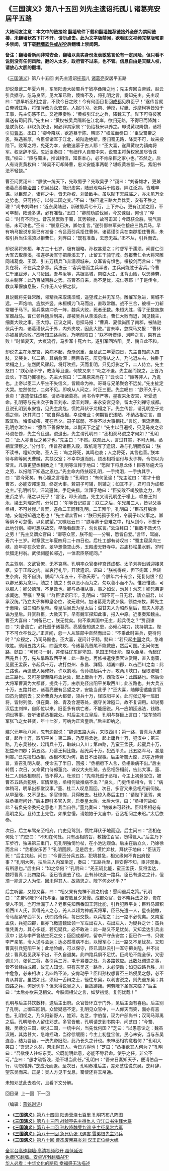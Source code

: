 <!-- 面包屑导航 --> <h2>《三国演义》第八十五回 刘先主遗诏托孤儿 诸葛亮安居平五路</h2> <p class="notice"><b>大陆网友注意：本文中的链接除 <a href="https://github.com/bannedbook/fanqiang" >翻墙</a>软件下载和<a href="https://github.com/killgcd/justmysocks/blob/master/README.md">翻墙推荐</a>链接外全部为禁网链接，未翻墙状态下打不开，请勿点击。此为文字版禁闻，欲看图文视频完整版和更多禁闻，请下载<a href="https://github.com/bannedbook/fanqiang">翻墙软件或APP</a>后翻墙上禁闻网。</p><p>备注：翻墙看新闻非常安全，翻墙以真实身份发表敏感言论有一定风险，但只看不说则没有任何风险，翻的人太多，政府管不过来，也不管。信息自由是天赋人权，请放心大胆的翻墙。</b></p>  <div class="entry"> <p><p></p> <p>&#12298;<a href="https://www.bannedbook.org/bnews/tag/%e4%b8%89%e5%9b%bd%e6%bc%94%e4%b9%89/" class="st_tag internal_tag" rel="tag" title="标签 三国演义 下的日志">三国演义</a>&#12299;第八十五回 刘先主遗诏<a href="https://www.bannedbook.org/bnews/tag/%E6%89%98%E5%AD%A4/" class="st_tag internal_tag" rel="tag" title="标签 托孤 下的日志">托孤</a>儿 <a href="https://www.bannedbook.org/bnews/tag/%e8%af%b8%e8%91%9b%e4%ba%ae/" class="st_tag internal_tag" rel="tag" title="标签 诸葛亮 下的日志">诸葛亮</a>安居平五路</p> <p>   却说章武二年夏六月&#65292;东吴陆逊大破蜀兵于猇亭彝陵之地&#65307;先主奔回白帝城&#65292;赵云引兵据守&#12290;忽马良至&#65292;见大军已败&#65292;懊悔不及&#65292;将孔明之言&#65292;奏知先主&#12290;先主叹曰&#65306;&#8220;朕早听丞相之言&#65292;不致今日之败&#65281;今有何面目复回<a href="https://www.bannedbook.org/bnews/tag/%e6%88%90%e9%83%bd/" class="st_tag internal_tag" rel="tag" title="标签 成都 下的日志">成都</a>见群臣乎&#65281;&#8221;遂传旨就白帝城住紥&#65292;将馆驿改为<a href="https://www.bannedbook.org/bnews/tag/%E6%B0%B8%E5%AE%89/" class="st_tag internal_tag" rel="tag" title="标签 永安 下的日志">永安</a>宫&#12290;人报冯习&#12289;张南&#12289;傅彤&#65292;程畿&#12289;沙摩柯等皆殁于王事&#65292;先主伤感不已&#12290;又近臣奏称&#65306;&#8220;黄权引江北之兵&#65292;降魏去了&#12290;陛下可将彼家属送有司问罪&#12290;&#8221;先主曰&#65306;&#8220;黄权被吴兵隔断在江北岸&#65292;欲归无路&#65292;不得已而降魏&#65306;是朕负权&#65292;非权负朕也&#65292;何必罪其家属&#65311;&#8221;仍给禄米以养之&#12290;却说黄权降魏&#65292;诸将引见<a href="https://www.bannedbook.org/bnews/tag/%E6%9B%B9%E4%B8%95/" class="st_tag internal_tag" rel="tag" title="标签 曹丕 下的日志">曹丕</a>&#65292;丕曰&#65306;&#8220;卿今降朕&#65292;欲追慕于陈&#12289;韩耶&#65311;&#8221;权泣而奏曰&#65306;&#8220;臣受蜀帝之恩&#65292;殊遇甚厚&#65292;令臣督诸军于江北&#65292;被陆逊绝断&#12290;臣归蜀无路&#65292;降吴不可&#65292;故来投陛下&#12290;败军之将&#65292;免死为幸&#65292;安敢追慕于古人耶&#65281;&#8221;丕大喜&#65292;遂拜黄权为镇南将军&#12290;权坚辞不受&#12290;忽近臣奏曰&#65306;&#8220;有细作人自蜀中来&#65292;说蜀主将黄权家属尽皆诛戮&#12290;&#8221;权曰&#65306;&#8220;臣与蜀主&#65292;推诚相信&#65292;知臣本心&#65292;必不肯杀臣之家小也&#12290;&#8221;丕然之&#12290;后人有诗责黄权曰&#65306;&#8220;降吴不可却降曹&#65292;忠义安能事两朝&#65311;堪叹黄权惜一死&#65292;紫阳书法不轻饶&#12290;&#8221;</p> <p>曹丕问贾诩曰&#65306;&#8220;朕欲一统天下&#65292;先取蜀乎&#65311;先取吴乎&#65311;&#8221;诩曰&#65306;&#8220;刘备雄才&#65292;更兼诸葛亮善能<span class='wp_keywordlink'><a href="https://www.bannedbook.org/forum24/topic8925.html" title="《治国大道》" target="_blank">治国</a></span>&#65307;东吴<a href="https://www.bannedbook.org/bnews/tag/%e5%ad%99%e6%9d%83/" class="st_tag internal_tag" rel="tag" title="标签 孙权 下的日志">孙权</a>&#65292;能识虚实&#65292;陆逊现屯兵于险要&#65292;隔江泛湖&#65292;皆难卒谋&#12290;以臣观之&#65292;诸将之中&#65292;皆无孙权&#12289;刘备敌手&#12290;虽以陛下天威临之&#65292;亦未见万全之势也&#12290;只可持守&#65292;以待二国之变&#12290;&#8221;丕曰&#65306;&#8220;朕已遣三路大兵伐吴&#65292;安有不胜之理&#65311;&#8221;尚书刘晔曰&#65306;&#8220;近东吴陆逊&#65292;新破蜀兵七十万&#65292;上下齐心&#65292;更有江湖之阻&#65292;不可卒制&#65292;陆逊多谋&#65292;必有准备&#12290;&#8221;丕曰&#65306;&#8220;卿前劝朕伐吴&#65292;今又谏阻&#65292;何也&#65311;&#8221;晔曰&#65306;&#8220;时有不同也&#12290;昔东吴累败于蜀&#65292;其势顿挫&#65292;故可击耳&#65307;今既获全胜&#65292;锐气百倍&#65292;未可攻也&#12290;&#8221;丕曰&#65306;&#8220;朕意已决&#65292;卿勿复言&#12290;&#8221;遂引御林军亲往接应三路兵马&#12290;早有哨马报说东吴已有准备&#65306;令吕范引兵拒住曹休&#65292;诸葛瑾引兵在南郡拒住曹真&#65292;朱桓引兵当住濡须以拒曹仁&#12290;刘晔曰&#65306;&#8220;既有准备&#65292;去恐无益&#12290;&#8221;丕不从&#65292;引兵而去&#12290;</p>  <p>   却说吴将朱桓&#65292;年方二十七岁&#65292;极有胆略&#65292;孙权甚爱之&#65307;时督军于濡须&#65292;闻曹仁引大军去取羡溪&#65292;桓遂尽拨军守把羡溪去了&#65292;止留五千骑守城&#12290;忽报曹仁令大将常雕同诸葛虔&#12289;王双&#12289;引五万精兵飞奔濡须城来&#12290;众军皆有惧色&#12290;桓按剑而言曰&#65306;&#8220;胜负在将&#65292;不在兵之多寡&#12290;兵法云&#65306;&#8216;客兵倍而主兵半者&#65292;主兵尚能胜于客兵&#12290;&#8217;今曹仁千里跋涉&#65292;人马疲困&#12290;吾与汝等&#65292;共据高城&#65292;南临大江&#65292;北背山险&#65292;以逸待劳&#65292;以主制客&#65306;此乃百战百胜之势&#12290;虽曹丕自来&#65292;尚不足忧&#65292;况仁等耶&#65281;&#8221;于是传令&#65292;教众军偃旗息鼓&#65292;只作无人守把之状&#12290;</p> <p>且说魏将先锋常雕&#65292;领精兵来取濡须城&#65292;遥望城上并无军马&#12290;雕催军急进&#65292;离城不远&#65292;一声炮响&#65292;旌旗齐竖&#12290;朱桓横刀飞马而出&#65292;直取常雕&#12290;战不三合&#65292;被桓一刀斩常雕于马下&#12290;吴兵乘势冲杀一阵&#65292;魏兵大败&#65292;死者无数&#12290;朱桓大胜&#65292;得了无数旌旗军器战马&#12290;曹仁领兵随后到来&#65292;却被吴兵从羡溪杀出&#12290;曹仁大败而退&#65292;回见魏主&#65292;细奏大败之事&#12290;丕大惊&#12290;正议之间&#65292;忽探马报&#65306;&#8220;曹真&#12289;夏侯尚围了南郡&#65292;被陆逊伏兵于内&#65292;诸葛瑾伏兵于外&#65292;内外夹攻&#65292;因此大败&#12290;&#8221;言未毕&#65292;忽探马又报&#65306;&#8221;曹休亦被吕范杀败&#12290;&#8221;丕听知三路兵败&#65292;乃喟然叹曰&#65306;&#8220;朕不听贾诩&#12289;刘晔之言&#65292;果有此败&#65281;&#8221;时值夏天&#65292;大疫流行&#65292;马步军十死六七&#65292;遂引军回洛阳&#12290;吴&#12289;魏自此不和&#12290;</p> <p>   却说先主在永安宫&#65292;染病不起&#65292;渐渐沉重&#65292;至章武三年夏四日&#65292;先主自知病入四肢&#65292;又哭关&#12289;张二弟&#65292;其病愈深&#65306;两目昏花&#12290;厌见侍从之人&#65292;乃叱退左右&#65292;独卧于龙榻之上&#12290;忽然阴风骤起&#65292;将灯吹摇&#65292;灭而复明&#65292;只见灯影之下&#65292;二人侍立&#12290;先主怒曰&#65306;&#8220;朕心绪不宁&#65292;教汝等且退&#65292;何故又来&#65281;&#8221;叱之不退&#12290;先主起而视之&#65292;上首乃云长&#65292;下首乃翼德也&#12290;先主大惊曰&#65306;&#8220;二弟原来尚在&#65311;&#8221;云长曰&#65306;&#8220;臣等非人&#65292;乃鬼也&#12290;上帝以臣二人平生不失信义&#65292;皆敕命为神&#12290;哥哥与兄弟聚会不远矣&#12290;&#8221;先主扯定大哭&#12290;忽然惊觉&#65292;二弟不见&#12290;即唤从人问之&#65292;时正三更&#12290;先主叹曰&#65306;&#8220;朕不久于人世矣&#65281;&#8221;遂遣使往成都&#65292;请丞相诸葛亮&#65292;尚书令李严等&#65292;星夜来永安宫&#65292;听受遗命&#12290;孔明等与先主次子鲁王刘永&#12289;梁王刘理&#65292;来永安宫见帝&#65292;留太子刘禅守成都&#12290;且说孔明到永安宫&#65292;见先主病危&#65292;慌忙拜伏于龙榻之下&#12290;先主传旨&#65292;请孔明坐于龙榻之侧&#12290;抚其背曰&#65306;&#8220;朕自得丞相&#65292;幸成帝业&#65307;何期智识浅陋&#65292;不纳丞相之言&#65292;自取其败&#12290;悔恨成疾&#65292;死在旦夕&#12290;嗣子孱弱&#65292;不得不以大事相托&#12290;&#8221;言讫&#65292;泪流满面&#12290;孔明亦涕泣曰&#65306;&#8220;愿陛下善保龙体&#65292;以副天下之望&#65281;&#8221;先主以目遍视&#65292;只见马良之弟马谡在傍&#65292;先主令且退&#12290;谡退出&#65292;先主谓孔明曰&#65306;&#8220;丞相观马谡之才何如&#65311;&#8221;孔明曰&#65306;&#8220;此人亦当世之英才也&#12290;&#8221;先主曰&#65306;&#8220;不然&#12290;朕观此人&#65292;言过其实&#65292;不可大用&#12290;丞相宜深察之&#12290;&#8221;分付毕&#65292;传旨召诸臣入殿&#65292;取纸笔写了遗诏&#65292;递与孔明而叹曰&#65306;&#8220;朕不读书&#65292;粗知大略&#12290;圣人云&#65306;&#8216;鸟之将死&#65292;其鸣也哀&#65307;人之将死&#65292;其言也善&#12290;&#8217;朕本待与卿等同灭曹贼&#65292;共扶汉室&#65307;不幸中道而别&#12290;烦丞相将诏付与太子禅&#65292;令勿以为常言&#12290;凡事更望丞相教之&#65281;&#8221;孔明等泣拜于地曰&#65306;&#8220;愿陛下将息龙体&#65281;臣等尽施犬马之劳&#65292;以报陛下知遇之恩也&#12290;&#8221;先主命内侍扶起孔明&#65292;一手掩泪&#65292;一手执其手&#65292;曰&#65306;&#8220;朕今死矣&#65292;有心腹之言相告&#65281;&#8221;孔明曰&#65306;&#8220;有何圣谕&#65281;&#8221;先主泣曰&#65306;&#8220;君才十倍曹丕&#65292;必能安邦定国&#65292;终定大事&#12290;若嗣子可辅&#65292;则辅之&#65307;如其不才&#65292;君可自为成都之主&#12290;&#8221;孔明听毕&#65292;汗流遍体&#65292;手足失措&#65292;泣拜于地曰&#65306;&#8220;臣安敢不竭股肱之力&#65292;尽忠贞之节&#65292;继之以死乎&#65281;&#8221;言讫&#65292;叩头流血&#12290;先主又请孔明坐于榻上&#65292;唤鲁王刘永&#12289;梁王刘理近前&#65292;分付曰&#65306;&#8220;尔等皆记朕言&#65306;朕亡之后&#65292;尔兄弟三人&#65292;皆以父事丞相&#65292;不可怠慢&#12290;&#8221;言罢&#65292;遂命二王同拜孔明&#12290;二王拜毕&#65292;孔明曰&#65306;&#8220;臣虽肝脑涂地&#65292;安能报知遇之恩也&#65281;&#8221;先主谓众官曰&#65306;&#8220;朕已托孤于丞相&#65292;令嗣子以父事之&#12290;卿等俱不可怠慢&#65292;以负朕望&#12290;&#8221;又嘱赵云曰&#65306;&#8220;朕与卿于患难之中&#65292;相从到今&#65292;不想于此地分别&#12290;卿可想朕故交&#65292;早晚看觑吾子&#65292;勿负朕言&#12290;&#8221;云泣拜曰&#65306;&#8220;臣敢不效犬马之劳&#65281;&#8221;先主又谓众官曰&#65306;&#8220;卿等众官&#65292;朕不能一一分嘱&#65292;愿皆自爱&#12290;&#8221;言毕&#65292;驾崩&#65292;寿六十三岁&#12290;时章武三年夏四月二十四日也&#12290;后杜工部有诗叹曰&#65306;&#8220;蜀主窥吴向三峡&#65292;崩年亦在永安宫&#12290;翠华想像空山外&#65292;玉殿虚无野寺中&#12290;古庙杉松巢水鹤&#65292;岁时伏腊走村翁&#12290;武侯祠屋长邻近&#65292;一体君臣祭祀同&#12290;&#8221;</p> <p>   先主驾崩&#65292;文武官僚&#65292;无不哀痛&#12290;孔明率众官奉梓宫还成都&#12290;太子刘禅出城迎接灵柩&#65292;安于正殿之内&#12290;举哀行礼毕&#65292;开读遗诏&#12290;诏曰&#65306;&#8220;朕初得疾&#65292;但下痢耳&#65307;后转生杂病&#65292;殆不自济&#12290;朕闻&#8220;人年五十&#65292;不称夭寿&#8221;&#12290;今朕年六十有余&#65292;死复何恨&#65311;但以卿兄弟为念耳&#12290;勉之&#65281;勉之&#65281;勿以恶小而为之&#65292;勿以善小而不为&#12290;惟贤惟德&#65292;可以服人&#65307;卿父德薄&#65292;不足效也&#12290;卿与丞相从事&#65292;事之如父&#65292;勿怠&#65281;勿忘&#65281;卿兄弟更求闻达&#12290;至嘱&#65281;至嘱&#65281;&#8221;群臣读诏已毕&#12290;孔明曰&#65306;&#8220;国不可一日无君&#65292;请立嗣君&#65292;以承汉统&#12290;&#8221;乃立太子禅即皇帝位&#65292;改元建兴&#12290;加诸葛亮为武乡侯&#65292;领益州牧&#12290;葬先主于惠陵&#65292;谥曰昭烈皇帝&#12290;尊皇后吴氏为皇太后&#65307;谥甘夫人为昭烈皇后&#65292;糜夫人亦追谥为皇后&#12290;升赏群臣&#65292;大赦天下&#12290;早有魏军探知此事&#65292;报入中原&#12290;近臣奏知魏主&#12290;曹丕大喜曰&#65306;&#8220;刘备已亡&#65292;朕无忧矣&#12290;何不乘其国中无主&#65292;起兵伐之&#65311;&#8221;贾诩谏曰&#65306;&#8220;刘备虽亡&#65292;必托孤于诸葛亮&#12290;亮感备知遇之恩&#65292;必倾心竭力&#65292;扶持嗣主&#12290;陛下不可仓卒伐之&#12290;&#8221;正言间&#65292;忽一人从班部中奋然而出曰&#65306;&#8220;不乘此时进兵&#65292;更待何时&#65311;&#8221;众视之&#65292;乃司马懿也&#12290;丕大喜&#65292;遂问计于懿&#12290;懿曰&#65306;&#8220;若只起<span class='wp_keywordlink_affiliate'><a href="https://www.bannedbook.org/" title="中国" target="_blank">中国</a></span>之兵&#65292;急难取胜&#12290;须用五路大兵&#65292;四面夹攻&#65292;令诸葛亮首尾不能救应&#65292;然后可图&#12290;&#8221;丕问何五路&#65292;懿曰&#65306;&#8220;可修书一封&#65292;差使往辽东鲜卑国&#65292;见国王轲比能&#65292;赂以金帛&#65292;令起辽西羌兵十万&#65292;先从旱路取西平关&#65306;此一路也&#12290;再修书遣使赍官诰赏赐&#65292;直入南蛮&#65292;见蛮王孟获&#65292;令起兵十万&#65292;攻打益州&#12289;永昌&#12289;牂牁&#12289;越巂四郡&#65292;以击西川之南&#65306;此二路也&#12290;再遣使入吴修好&#65292;许以割地&#65292;令孙权起兵十万&#65292;攻两川峡口&#65292;径取涪城&#65306;此三路也&#12290;又可差使至降将孟达处&#65292;起上庸兵十万&#65292;西攻汉中&#65306;此四路也&#12290;然后命大将军曹真为大都督&#65292;提兵十万&#65292;由京兆径出阳平关取西川&#65307;此五路也&#12290;共大兵五十万&#65292;五路并进&#65292;诸葛亮便有吕望之才&#65292;安能当此乎&#65311;&#8221;丕大喜&#65292;随即密遣能言官四员为使前去&#65307;又命曹真为大都督&#65292;领兵十万&#65292;径取阳平关&#12290;此时张辽等一班旧将&#65292;皆封列侯&#12289;俱在冀&#12289;徐&#12289;青及合淝等处&#65292;据守关津隘口&#65292;故不复调用&#12290;却说蜀汉后主刘禅&#65292;自即位以来&#65292;旧臣多有病亡者&#65292;不能细说&#12290;凡一应朝廷选法&#65292;钱粮&#12289;词讼等事&#65292;皆听诸葛丞相裁处&#12290;时后主未立皇后&#65292;孔明与群臣上言曰&#65306;&#8220;故车骑将军张飞之女甚贤&#65292;年十七岁&#65292;可纳为正宫皇后&#12290;&#8221;后主即纳之&#12290;</p>  <p>   建兴元年秋八月&#65292;忽有边报说&#65306;&#8220;魏调五路大兵&#65292;来取西川&#65307;第一路&#65292;曹真为大都督&#65292;起兵十万&#65292;取阳平关&#65307;第二路&#65292;乃反将孟达&#65292;起上庸兵十万&#65292;犯汉中&#65307;第三路&#65292;乃东吴孙权&#65292;起精兵十万&#65292;取峡口入川&#65307;第四路&#65292;乃蛮王孟获&#65292;起蛮兵十万&#65292;犯益州四郡&#65307;第五路&#65292;乃番王轲比能&#65292;起羌兵十万&#65292;犯西平关&#12290;此五路军马&#65292;甚是利害&#12290;&#8221;已先报知丞相&#65292;丞相不知为何&#65292;数日不出视事&#12290;后主听罢大惊&#65292;即差近侍赍旨&#65292;宣召孔明入朝&#12290;使命去了半日&#65292;回报&#65306;&#8220;丞相府下人言&#65292;丞相染病不出&#12290;&#8221;后主转慌&#65307;次日&#65292;又命黄门侍郎董允&#12289;谏议大夫杜琼&#65292;去丞相卧榻前&#65292;告此大事&#12290;董&#12289;杜二人到丞相府前&#65292;皆不得入&#12290;杜琼曰&#65306;&#8220;先帝托孤于丞相&#65292;今主上初登宝位&#65292;被曹丕五路兵犯境&#65292;军情至急&#65292;丞相何故推病不出&#65311;&#8221;良久&#65292;门吏传丞相令&#65292;言&#65306;&#8220;病体稍可&#65292;明早出都堂议事&#12290;&#8221;董&#12289;杜二人叹息而回&#12290;次日&#65292;多官又来丞相府前伺候&#12290;从早至晚&#65292;又不见出&#12290;多官惶惶&#65292;只得散去&#12290;杜琼入奏后主曰&#65306;&#8220;请陛下圣驾&#65292;亲往丞相府问计&#12290;&#8221;后主即引多官入宫&#65292;启奏皇太后&#12290;太后大惊&#65292;曰&#65306;&#8220;丞相何故如此&#65311;有负先帝委托之意也&#65281;我当自往&#12290;&#8221;董允奏曰&#65306;&#8220;娘娘未可轻往&#12290;臣料丞相必有高明之见&#12290;且待主上先往&#12290;如果怠慢&#65292;请娘娘于太庙中&#65292;召丞相问之未迟&#12290;&#8221;太后依奏&#12290;</p> <p>次日&#65292;后主车驾亲至相府&#12290;门吏见驾到&#65292;慌忙拜伏于地而迎&#12290;后主问曰&#65306;&#8220;丞相在何处&#65311;&#8221;门吏曰&#65306;&#8220;不知在何处&#12290;只有丞相钧旨&#65292;教挡住百官&#65292;勿得辄入&#12290;&#8221;后主乃下车步行&#65292;独进第三重门&#65292;见孔明独倚竹杖&#65292;在小池边观鱼&#12290;后主在后立久&#65292;乃徐徐而言曰&#65306;&#8220;丞相安乐否&#65311;&#8221;孔明回顾&#65292;见是后主&#65292;慌忙弃杖&#65292;拜伏于地曰&#65306;&#8220;臣该万死&#65281;&#8221;后主扶起&#65292;问曰&#65306;&#8220;今曹丕分兵五路&#65292;犯境甚急&#65292;相父缘何不肯出府视事&#65311;&#8221;孔明大笑&#65292;扶后主入内室坐定&#65292;奏曰&#65306;&#8220;五路兵至&#65292;臣安得不知&#65292;臣非观鱼&#65292;有所思也&#12290;&#8221;后主曰&#65306;&#8220;如之奈何&#65311;&#8221;孔明曰&#65306;&#8220;羌王轲比能&#65292;蛮王孟获&#65292;反将孟达&#65292;魏将曹真&#65307;此四路兵&#65292;臣已皆退去了也&#12290;止有孙权这一路兵&#65292;臣已有退之之计&#65292;但须一能言之人为使&#12290;因未得其人&#65292;故熟思之&#12290;陛下何必忧乎&#65311;&#8221;</p> <p>   后主听罢&#65292;又惊又喜&#65292;曰&#65306;&#8220;相父果有鬼神不测之机也&#65281;愿闻退兵之策&#12290;&#8221;孔明曰&#65306;&#8220;先帝以陛下付托与臣&#65292;臣安敢旦夕怠慢&#12290;成都众官&#65292;皆不晓兵法之妙&#65292;贵在使人不测&#65292;岂可泄漏于人&#65311;老臣先知西番国王轲比能&#65292;引兵犯西平关&#65307;臣料马超积祖西川人氏&#65292;素得羌人之心&#65292;羌人以超为神威天将军&#65292;臣已先遣一人&#65292;星夜驰檄&#65292;令马超紧守西平关&#65292;伏四路奇兵&#65292;每日交换&#65292;以兵拒之&#65306;此一路不必忧矣&#12290;又南蛮孟获&#65292;兵犯四郡&#65292;臣亦飞檄遣魏延领一军左出右入&#65292;右出左入&#65292;为疑兵之计&#65306;蛮兵惟凭勇力&#65292;其心多疑&#65292;若见疑兵&#65292;必不敢进&#65306;此一路又不足忧矣&#12290;又知孟达引兵出汉中&#65307;达与李严曾结生死之交&#65307;臣回成都时&#65292;留李严守永安宫&#65307;臣已作一书&#12289;只做李严亲笔&#65292;令人送与孟达&#65307;达必然推病不出&#65292;以慢军心&#65306;此一路又不足忧矣&#12290;又知曹真引兵犯阳平关&#65307;此地险峻&#65292;可以保守&#65292;臣已调赵云引一军守把关隘&#65292;并不出战&#65307;曹真若见我军不出&#65292;不久自退矣&#12290;此四路兵俱不足忧&#12290;臣尚恐不能全保&#65292;又密调关兴&#12289;张苞二将&#65292;各引兵三万&#65292;屯于紧要之处&#65292;为各路救应&#12290;此数处调遣之事&#65292;皆不曾经由成都&#65292;故无人知觉&#12290;只有东吴这一路兵&#65292;未必便动&#65306;如见四路兵胜&#65292;川中危急&#65292;必来相攻&#65307;若四路不济&#65292;安肯动乎&#65311;臣料孙权想曹丕三路侵吴之怨&#65292;必不肯从其言&#12290;虽然如此&#65292;须用一舌辩之士&#65292;径往东吴&#65292;以利害说之&#65292;则先退东吴&#65307;其四路之兵&#65292;何足忧乎&#65311;但未得说吴之人&#65292;臣故踌躇&#12290;何劳陛下圣驾来临&#65311;&#8221;后主曰&#65306;&#8220;太后亦欲来见相父&#12290;今朕闻相父之言&#65292;如梦初觉&#12290;复何忧哉&#65281;&#8221;</p> <p>孔明与后主共饮数杯&#65292;送后主出府&#12290;众官皆环立于门外&#65292;见后主面有喜色&#12290;后主别了孔明&#65292;上御车回朝&#12290;众皆疑惑不定&#12290;孔明见众官中&#65292;一人仰天而笑&#65292;面亦有喜色&#12290;孔明视之&#65292;乃义阳新野人&#65292;姓邓&#65292;名芝&#65292;字伯苗&#65292;现为户部尚书&#65307;汉司马邓禹之后&#12290;孔明暗令人留住邓芝&#12290;多官皆散&#65292;孔明请芝到书院中&#65292;问芝曰&#65306;&#8220;今蜀&#12289;魏&#12289;吴鼎分三国&#65292;欲讨二国&#65292;一统中兴&#65292;当先伐何国&#65311;&#8221;芝曰&#65306;&#8220;以愚意论之&#65306;魏虽汉贼&#65292;其势甚大&#65292;急难摇动&#65292;当徐徐缓图&#65307;今主上初登宝位&#65292;民心未安&#65292;当与东吴连合&#65292;结为唇齿&#65292;一洗先帝旧怨&#65292;此乃长久之计也&#12290;未审丞相钧意若何&#65311;&#8221;孔明大笑曰&#65306;&#8220;吾思之久矣&#65292;奈未得其人&#12290;今日方得也&#65281;&#8221;芝曰&#65306;&#8220;丞相欲其人何为&#65311;&#8221;孔明曰&#65306;&#8220;吾欲使人往结东吴&#12290;公既能明此意&#65292;必能不辱君命&#12290;使乎之任&#65292;非公不可&#12290;&#8221;芝曰&#65306;&#8220;愚才疏智浅&#65292;恐不堪当此任&#12290;&#8221;孔明曰&#65306;&#8220;吾来日奏知天子&#65292;便请伯苗一行&#65292;切勿推辞&#12290;&#8221;芝应允而退&#12290;至次日&#65292;孔明奏准后主&#65292;差邓芝往说东吴&#12290;芝拜辞&#65292;望东吴而来&#12290;正是&#65306;吴人方见干戈息&#65292;蜀使还将玉帛通&#12290;</p>  <p>未知邓芝此去若何&#65292;且看下文分解&#12290;</p> <p>回目录&nbsp; 上一回&nbsp; 下一回</p> <p>&#65288;编辑&#65306;<a href="https://www.bannedbook.org/bnews/tag/%e7%87%95%e9%93%ad%e6%97%b6%e8%af%84/" class="st_tag internal_tag" rel="tag" title="标签 燕铭时评 下的日志">燕铭时评</a>&#65289;</p> <div id="taboola-mid-1"></div>  <ul class='op-related-articles' title='相关阅读'> <li><a href='https://www.bannedbook.org/bnews/comments/20220614/1745263.html' target='_blank'>《<b>三国演义</b>》第八十四回 陆逊营烧七百里 孔明巧布八阵图</a></li> <li><a href='https://www.bannedbook.org/bnews/comments/20220612/1744835.html' target='_blank'>《<b>三国演义</b>》第八十三回 战猇亭先主得仇人 守江口书生拜大将</a></li> <li><a href='https://www.bannedbook.org/bnews/comments/20220611/1744273.html' target='_blank'>《<b>三国演义</b>》第八十二回 孙权降魏受九锡 先主征吴赏六军</a></li> <li><a href='https://www.bannedbook.org/bnews/comments/20220609/1743483.html' target='_blank'>《<b>三国演义</b>》第八十一回 急兄仇张飞遇害 雪弟恨先主兴兵</a></li> <li><a href='https://www.bannedbook.org/bnews/comments/20220606/1742192.html' target='_blank'>《<b>三国演义</b>》第八十回 曹丕废帝篡炎刘 汉王正位续大统</a></li> </ul> <p class="texttj"> <a href="https://github.com/bannedbook/fanqiang/wiki/V2ray%E6%9C%BA%E5%9C%BA" target="_blank">全平台高速翻墙:高清视频秒开,超低延迟</a><br/> <a href="https://github.com/bannedbook/fanqiang/wiki/%E7%A6%81%E9%97%BB%E7%BD%91%E5%AE%89%E5%8D%93%E7%BF%BB%E5%A2%99%E6%96%B0%E9%97%BBAPP" target="_blank">免费PC翻墙、安卓VPN翻墙APP</a><br/> <a href="https://www.bannedbook.org/bnews/comments/20220220/1694796.html" target="_blank">华人必看：中华文化的飓风 幸福感无法描述</a> </p> <p> </p><a name='sharetosocial'></a>  <div style="margin-bottom:5px;padding-bottom:5px;clear:both"> <div id="archive-pix-1" class="banner-ads"> <!-- AuctionX Display platform tag START --> <div id="27602x728x90x621x_ADSLOT1" clicktrack="%%CLICK_URL_ESC%%"></div>  <!-- AuctionX Display platform tag END --> </div> <div id="archive-pix-2" class="banner-ads"> <!-- AuctionX Display platform tag START --> <div id="27556x300x250x621x_ADSLOT1" clicktrack="%%CLICK_URL_ESC%%" style="margin:0 auto;text-align:center"></div>  <!-- AuctionX Display platform tag END --> </div> </div>  <div id="archive-pix-1" class="banner-ads"> <!-- AuctionX Display platform tag START --> <div id="27603x728x90x621x_ADSLOT1" clicktrack="%%CLICK_URL_ESC%%"></div>  <!-- AuctionX Display platform tag END --> </div> </div><!--END ENTRY--> 